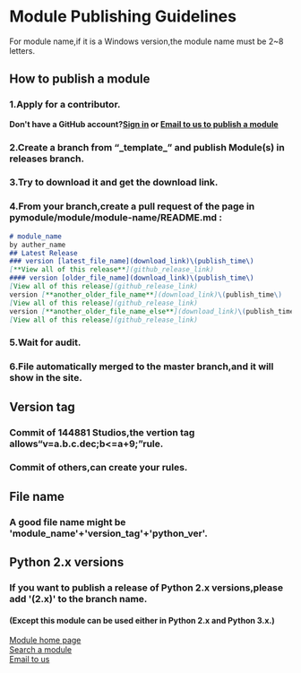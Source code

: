 # Module Publishing Guidelines
For module name,if it is a Windows version,the module name must be 2~8 letters.
## How to publish a module
### 1.Apply for a contributor.
**Don't have a GitHub account?[Sign in](https://github.com) or [Email to us to publish a module](mailto:cyy144881@icloud.com?subject=PyModule%3a%20module_name)**
### 2.Create a branch from “\_template\_” and publish Module(s) in releases branch.
### 3.Try to download it and get the download link.
### 4.From your branch,create a pull request of the page in pymodule/module/module-name/README.md :
```markdown
# module_name
by auther_name
## Latest Release
### version [latest_file_name](download_link)\(publish_time\)  
[**View all of this release**](github_release_link)
#### version [older_file_name](download_link)\(publish_time\)  
[View all of this release](github_release_link)
version [**another_older_file_name**](download_link)\(publish_time\)  
[View all of this release](github_release_link)
version [**another_older_file_name_else**](download_link)\(publish_time\)  
[View all of this release](github_release_link)
```
### 5.Wait for audit.
### 6.File automatically merged to the master branch,and it will show in the site.
## Version tag
### Commit of 144881 Studios,the vertion tag allows“v=a.b.c.dec;b<=a+9;”rule.  
### Commit of others,can create your rules.
## File name
### A good file name might be 'module\_name'+'version\_tag'+'python\_ver'.
## Python 2.x versions
### If you want to publish a release of Python 2.x versions,please add '\(2.x\)' to the branch name.
#### \(Except this module can be used either in Python 2.x and Python 3.x.\)
[Module home page](https://144881-studios.github.io/pymodule/module)  
[Search a module](https://144881-studios.github.io/pymodule/search/?onModulename=checked&onAuthor=checked&onTime=checked&onVer=checked)  
[Email to us](mailto:cyy144881@icloud.com?subject=PyModule)
